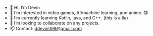 - 👋 Hi, I’m Devin
- 👀 I’m interested in video games, AI/machine learning, and anime. 😈
- 🌱 I’m currently learning Kotlin, java, and C++. (this is a lie)
- 💞️ I’m looking to collaborate on any projects.
- 📫 Contact: ddevin099@gmail.com

<!---
Raccoonee/Raccoonee is a ✨ special ✨ repository because its `README.md` (this file) appears on your GitHub profile.
You can click the Preview link to take a look at your changes.
--->
